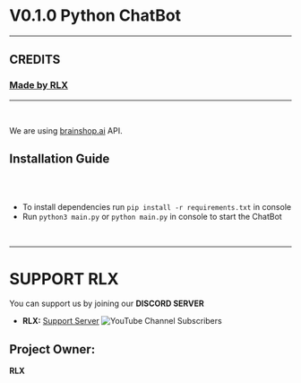 # V0.1.0 Python ChatBot

***
## CREDITS
### [**Made by RLX**](https://discord.com/invite/SN3mZPxjEW)
***

<br/>

We are using [brainshop.ai](https://brainshop.ai) API.
## Installation Guide
<br/>

<br/>

- To install dependencies run `pip install -r requirements.txt` in console
- Run `python3 main.py` or `python main.py` in console to start the ChatBot

<br/>


***

# SUPPORT RLX

You can support us by joining our **DISCORD SERVER**
- **RLX:**
[Support Server](https://discord.com/invite/SN3mZPxjEW)
![YouTube Channel Subscribers](https://img.shields.io/youtube/channel/subscribers/UC3YKZAmjRJJMTUsYbhiAOAA?style=social)


## Project Owner:
**RLX**
